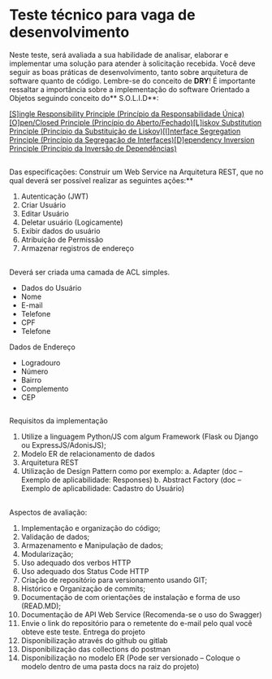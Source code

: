 # Teste técnico para vaga de desenvolvimento

Neste teste, será avaliada a sua habilidade de analisar, elaborar e implementar uma solução
para atender à solicitação recebida. Você deve seguir as boas práticas de desenvolvimento, tanto
sobre arquitetura de software quanto de código.
Lembre-se do conceito de **DRY**!
É importante ressaltar a importância sobre a implementação do software Orientado a Objetos
seguindo conceito do** S.O.L.I.D**:

[[S]ingle Responsibility Principle (Princípio da Responsabilidade Única)[O]pen/Closed Principle (Princípio do Aberto/Fechado)[L]iskov Substitution Principle (Princípio da Substituição de Liskov)[I]nterface Segregation Principle (Princípio da Segregação de Interfaces)[D]ependency Inversion Principle (Princípio da Inversão de Dependências)](https://pt.wikipedia.org/wiki/SOLID "[S]ingle Responsibility Principle (Princípio da Responsabilidade Única)[O]pen/Closed Principle (Princípio do Aberto/Fechado)[L]iskov Substitution Principle (Princípio da Substituição de Liskov)[I]nterface Segregation Principle (Princípio da Segregação de Interfaces)[D]ependency Inversion Principle (Princípio da Inversão de Dependências)")


##
Das especificações:
Construir um Web Service na Arquitetura REST, que no qual deverá ser possível realizar as
seguintes ações:**
1. Autenticação (JWT)
2. Criar Usuário
3. Editar Usuário
4. Deletar usuário (Logicamente)
5. Exibir dados do usuário
6. Atribuição de Permissão
7. Armazenar registros de endereço

##
Deverá ser criada uma camada de ACL simples.

- Dados do Usuário
- Nome
- E-mail
- Telefone
- CPF
- Telefone

Dados de Endereço
- Logradouro
- Número
- Bairro
- Complemento
- CEP


##
Requisitos da implementação

1. Utilize a linguagem Python/JS com algum Framework (Flask ou Django ou ExpressJS/AdonisJS);
2. Modelo ER de relacionamento de dados
3. Arquitetura REST
4. Utilização de Design Pattern como por exemplo:
a. Adapter (doc – Exemplo de aplicabilidade: Responses)
b. Abstract Factory (doc – Exemplo de aplicabilidade: Cadastro do Usuário)

##
Aspectos de avaliação:

1. Implementação e organização do código;
2. Validação de dados;
3. Armazenamento e Manipulação de dados;
4. Modularização;
5. Uso adequado dos verbos HTTP
6. Uso adequado dos Status Code HTTP
7. Criação de repositório para versionamento usando GIT;
8. Histórico e Organização de commits;
9. Documentação de com orientações de instalação e forma de uso (READ.MD);
10. Documentação de API Web Service (Recomenda-se o uso do Swagger)
11. Envie o link do repositório para o remetente do e-mail pelo qual você obteve este teste.
Entrega do projeto
1. Disponibilização através do github ou gitlab
2. Disponibilização das collections do postman
3. Disponibilização no modelo ER (Pode ser versionado – Coloque o modelo dentro de uma
pasta docs na raiz do projeto)
